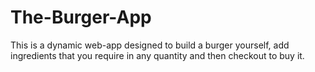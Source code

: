 # The-Burger-App
This is a dynamic web-app designed to build a burger yourself, add ingredients that you require in any quantity and then checkout to buy it.


